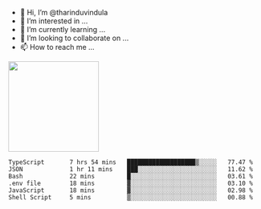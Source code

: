 - 👋 Hi, I’m @tharinduvindula
- 👀 I’m interested in ...
- 🌱 I’m currently learning ...
- 💞️ I’m looking to collaborate on ...
- 📫 How to reach me ...

<!---
tharinduvindula/tharinduvindula is a ✨ special ✨ repository because its `README.md` (this file) appears on your GitHub profile.
You can click the Preview link to take a look at your changes.
--->

<img height="180em" src="https://github-readme-stats.vercel.app/api?username=tharinduvindula&show_icons=true&hide_border=false&&count_private=true&include_all_commits=true" />


<!--START_SECTION:waka-->

```text
TypeScript       7 hrs 54 mins   ███████████████████▒░░░░░   77.47 %
JSON             1 hr 11 mins    ███░░░░░░░░░░░░░░░░░░░░░░   11.62 %
Bash             22 mins         █░░░░░░░░░░░░░░░░░░░░░░░░   03.61 %
.env file        18 mins         ▓░░░░░░░░░░░░░░░░░░░░░░░░   03.10 %
JavaScript       18 mins         ▓░░░░░░░░░░░░░░░░░░░░░░░░   02.98 %
Shell Script     5 mins          ▒░░░░░░░░░░░░░░░░░░░░░░░░   00.88 %
```

<!--END_SECTION:waka-->

